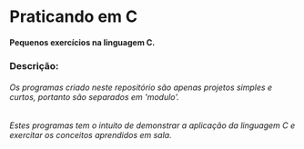 # Praticando em C
#### Pequenos exercícios na linguagem C. 

### Descrição:
###### Os programas criado neste repositório são apenas projetos simples e curtos, portanto são separados em 'modulo'.
###### Estes programas tem o intuito de demonstrar a aplicação da linguagem C e exercitar os conceitos aprendidos em sala.



